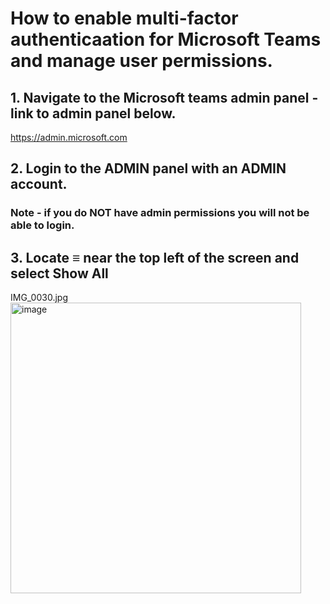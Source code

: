 # How to enable multi-factor authenticaation for Microsoft Teams and manage user permissions.


## 1. Navigate to the Microsoft teams admin panel - link to admin panel below.
https://admin.microsoft.com

## 2. Login to the ADMIN panel with an ADMIN account.
### Note - if you do NOT have admin permissions you will not be able to login.

## 3. Locate ≡ near the top left of the screen and select Show All

IMG_0030.jpg<img width="465" alt="image" src="https://user-images.githubusercontent.com/44510115/191438854-91fe9bb3-6b4f-42d6-8a82-a1960f851d9a.png">
